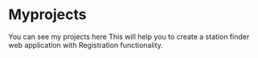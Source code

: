 # Myprojects
You can see my projects here
This will help you to create a station finder web application with Registration functionality.
